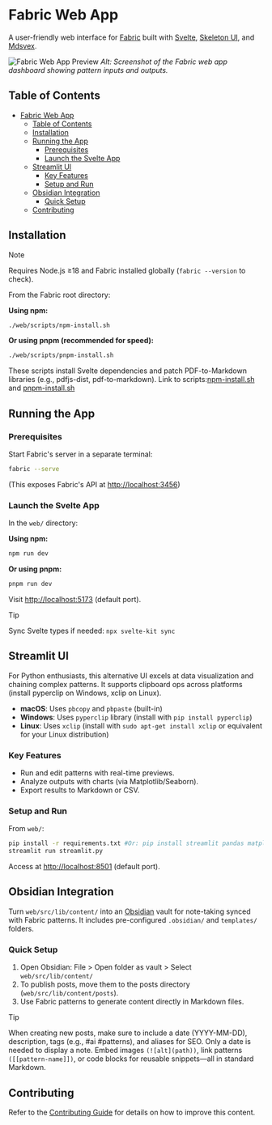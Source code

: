 # Fabric Web App

A user-friendly web interface for [Fabric](https://github.com/danielmiessler/Fabric) built with [Svelte](https://svelte.dev/), [Skeleton UI](https://www.skeleton.dev/), and [Mdsvex](https://mdsvex.pngwn.io/).

![Fabric Web App Preview](../docs/images/svelte-preview.png)
*Alt: Screenshot of the Fabric web app dashboard showing pattern inputs and outputs.*

## Table of Contents

- [Fabric Web App](#fabric-web-app)
  - [Table of Contents](#table-of-contents)
  - [Installation](#installation)
  - [Running the App](#running-the-app)
    - [Prerequisites](#prerequisites)
    - [Launch the Svelte App](#launch-the-svelte-app)
  - [Streamlit UI](#streamlit-ui)
    - [Key Features](#key-features)
    - [Setup and Run](#setup-and-run)
  - [Obsidian Integration](#obsidian-integration)
    - [Quick Setup](#quick-setup)
  - [Contributing](#contributing)

## Installation

> [!NOTE]
> Requires Node.js ≥18 and Fabric installed globally (`fabric --version` to check).

From the Fabric root directory:

**Using npm:**

```bash
./web/scripts/npm-install.sh
```

**Or using pnpm (recommended for speed):**

```bash
./web/scripts/pnpm-install.sh
```

These scripts install Svelte dependencies and patch PDF-to-Markdown libraries (e.g., pdfjs-dist, pdf-to-markdown). Link to scripts:[npm-install.sh](./scripts/npm-install.sh) and [pnpm-install.sh](./scripts/pnpm-install.sh)

## Running the App

### Prerequisites

Start Fabric's server in a separate terminal:

```bash
fabric --serve
```

(This exposes Fabric's API at <http://localhost:3456>)

### Launch the Svelte App

In the `web/` directory:

**Using npm:**

```bash
npm run dev
```

**Or using pnpm:**

```bash
pnpm run dev
```

Visit [http://localhost:5173](http://localhost:5173) (default port).

> [!TIP]
>
> Sync Svelte types if needed: `npx svelte-kit sync`

## Streamlit UI

For Python enthusiasts, this alternative UI excels at data visualization and chaining complex patterns. It supports clipboard ops across platforms (install pyperclip on Windows, xclip on Linux).

- **macOS**: Uses `pbcopy` and `pbpaste` (built-in)
- **Windows**: Uses `pyperclip` library (install with `pip install pyperclip`)
- **Linux**: Uses `xclip` (install with `sudo apt-get install xclip` or equivalent for your Linux distribution)

### Key Features

<!-- - Running and chaining patterns
- Managing pattern outputs
- Creating and editing patterns
- Analyzing pattern results -->

- Run and edit patterns with real-time previews.
- Analyze outputs with charts (via Matplotlib/Seaborn).
- Export results to Markdown or CSV.

### Setup and Run

From `web/`:

```bash
pip install -r requirements.txt #Or: pip install streamlit pandas matplotlib seaborn numpy python-dotenv pyperclip
streamlit run streamlit.py
```

Access at [http://localhost:8501](http://localhost:8501) (default port).

## Obsidian Integration

Turn `web/src/lib/content/` into an [Obsidian](https://obsidian.md) vault for note-taking synced with Fabric patterns. It includes pre-configured `.obsidian/` and `templates/` folders.

### Quick Setup

1. Open Obsidian: File > Open folder as vault > Select `web/src/lib/content/`
2. To publish posts, move them to the posts directory (`web/src/lib/content/posts`).
3. Use Fabric patterns to generate content directly in Markdown files.

> [!TIP]
>
> When creating new posts, make sure to include a date (YYYY-MM-DD), description, tags (e.g., #ai #patterns), and aliases for SEO. Only a date is needed to display a note. Embed images `(![alt](path))`, link patterns `([[pattern-name]])`, or code blocks for reusable snippets—all in standard Markdown.

## Contributing

Refer to the [Contributing Guide](/docs/CONTRIBUTING.md) for details on how to improve this content.
